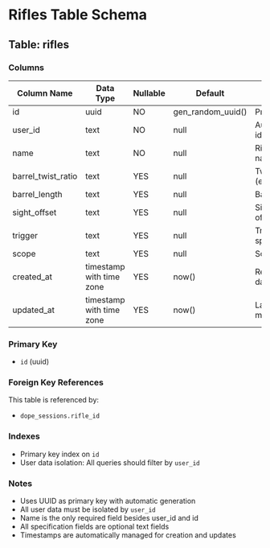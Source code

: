 # Rifles Table Schema

## Table: rifles

### Columns

| Column Name | Data Type | Nullable | Default | Notes |
|-------------|-----------|----------|---------|-------|
| id | uuid | NO | gen_random_uuid() | Primary key |
| user_id | text | NO | null | Auth0 user identifier |
| name | text | NO | null | Rifle name/model |
| barrel_twist_ratio | text | YES | null | Twist rate (e.g., "1:8") |
| barrel_length | text | YES | null | Barrel length |
| sight_offset | text | YES | null | Sight height offset |
| trigger | text | YES | null | Trigger specifications |
| scope | text | YES | null | Scope details |
| created_at | timestamp with time zone | YES | now() | Registration date |
| updated_at | timestamp with time zone | YES | now() | Last modification |

### Primary Key
- `id` (uuid)

### Foreign Key References
This table is referenced by:
- `dope_sessions.rifle_id`

### Indexes
- Primary key index on `id`
- User data isolation: All queries should filter by `user_id`

### Notes
- Uses UUID as primary key with automatic generation
- All user data must be isolated by `user_id`
- Name is the only required field besides user_id and id
- All specification fields are optional text fields
- Timestamps are automatically managed for creation and updates